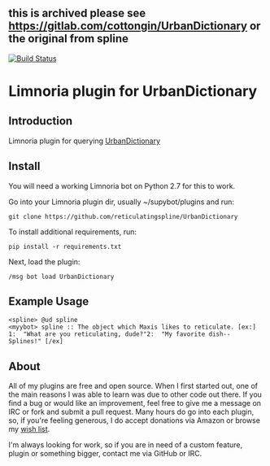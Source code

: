 ## this is archived please see https://gitlab.com/cottongin/UrbanDictionary or the original from spline

[![Build Status](https://travis-ci.org/reticulatingspline/UrbanDictionary.svg?branch=master)](https://travis-ci.org/reticulatingspline/UrbanDictionary)

# Limnoria plugin for UrbanDictionary

## Introduction

Limnoria plugin for querying [UrbanDictionary](http://www.urbandictionary.com) 

## Install

You will need a working Limnoria bot on Python 2.7 for this to work.

Go into your Limnoria plugin dir, usually ~/supybot/plugins and run:

```
git clone https://github.com/reticulatingspline/UrbanDictionary
```

To install additional requirements, run:

```
pip install -r requirements.txt 
```

Next, load the plugin:

```
/msg bot load UrbanDictionary
```

## Example Usage

```
<spline> @ud spline
<myybot> spline :: The object which Maxis likes to reticulate. [ex:] 1:  "What are you reticulating, dude?"2:  "My favorite dish-- Splines!" [/ex]
```

## About

All of my plugins are free and open source. When I first started out, one of the main reasons I was
able to learn was due to other code out there. If you find a bug or would like an improvement, feel
free to give me a message on IRC or fork and submit a pull request. Many hours do go into each plugin,
so, if you're feeling generous, I do accept donations via Amazon or browse my [wish list](http://amzn.com/w/380JKXY7P5IKE).

I'm always looking for work, so if you are in need of a custom feature, plugin or something bigger, contact me via GitHub or IRC.
